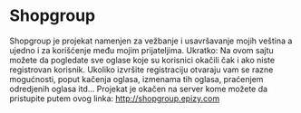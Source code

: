 # Shopgroup
Shopgroup je projekat namenjen za vežbanje i usavršavanje mojih veština a ujedno i za korišćenje među mojim prijateljima.
Ukratko: Na ovom sajtu možete da pogledate sve oglase koje su korisnici okačili čak i ako niste registrovan korisnik. Ukoliko izvršite registraciju otvaraju vam se razne mogućnosti, poput kačenja oglasa, izmenama tih oglasa, praćenjem odredjenih oglasa itd...
Projekat je okačen na server kome možete da pristupite putem ovog linka: http://shopgroup.epizy.com
